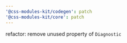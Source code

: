 ```yaml
---
'@css-modules-kit/codegen': patch
'@css-modules-kit/core': patch
---
```


refactor: remove unused property of `Diagnostic`

